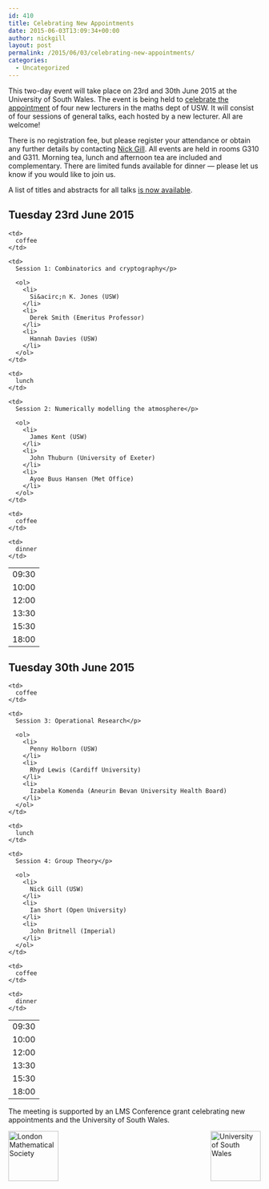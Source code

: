 ```yaml
---
id: 410
title: Celebrating New Appointments
date: 2015-06-03T13:09:34+00:00
author: nickgill
layout: post
permalink: /2015/06/03/celebrating-new-appointments/
categories:
  - Uncategorized
---
```

This two-day event will take place on 23rd and 30th June 2015 at the University of South Wales. The event is being held to [celebrate the appointment](http://www.lms.ac.uk/grants/celebrating-new-appointments-scheme-1) of four new lecturers in the maths dept of USW. It will consist of four sessions of general talks, each hosted by a new lecturer. All are welcome!

There is no registration fee, but please register your attendance or obtain any further details by contacting [Nick Gill](mailto:Nick.Gill@southwales.ac.uk). All events are held in rooms G310 and G311. Morning tea, lunch and afternoon tea are included and complementary. There are limited funds available for dinner &#8212; please let us know if you would like to join us.

A list of titles and abstracts for all talks [is now available](files/2015/06/talks.pdf).

## Tuesday 23rd June 2015
   

<table>
  <tr>
    <td>
      09:30
    </td>
    
    <td>
      coffee
    </td>
  </tr>
  
  <tr>
    <td>
      10:00
    </td>
    
    <td>
      Session 1: Combinatorics and cryptography</p> 
      
      <ol>
        <li>
          Si&acirc;n K. Jones (USW)
        </li>
        <li>
          Derek Smith (Emeritus Professor)
        </li>
        <li>
          Hannah Davies (USW)
        </li>
      </ol>
    </td>
  </tr>
  
  <tr>
    <td>
      12:00
    </td>
    
    <td>
      lunch
    </td>
  </tr>
  
  <tr>
    <td>
      13:30
    </td>
    
    <td>
      Session 2: Numerically modelling the atmosphere</p> 
      
      <ol>
        <li>
          James Kent (USW)
        </li>
        <li>
          John Thuburn (University of Exeter)
        </li>
        <li>
          Ayoe Buus Hansen (Met Office)
        </li>
      </ol>
    </td>
  </tr>
  
  <tr>
    <td>
      15:30
    </td>
    
    <td>
      coffee
    </td>
  </tr>
  
  <tr>
    <td>
      18:00
    </td>
    
    <td>
      dinner
    </td>
  </tr>
</table>

## Tuesday 30th June 2015

<table>
  <tr>
    <td>
      09:30
    </td>
    
    <td>
      coffee
    </td>
  </tr>
  
  <tr>
    <td>
      10:00
    </td>
    
    <td>
      Session 3: Operational Research</p> 
      
      <ol>
        <li>
          Penny Holborn (USW)
        </li>
        <li>
          Rhyd Lewis (Cardiff University)
        </li>
        <li>
          Izabela Komenda (Aneurin Bevan University Health Board)
        </li>
      </ol>
    </td>
  </tr>
  
  <tr>
    <td>
      12:00
    </td>
    
    <td>
      lunch
    </td>
  </tr>
  
  <tr>
    <td>
      13:30
    </td>
    
    <td>
      Session 4: Group Theory</p> 
      
      <ol>
        <li>
          Nick Gill (USW)
        </li>
        <li>
          Ian Short (Open University)
        </li>
        <li>
          John Britnell (Imperial)
        </li>
      </ol>
    </td>
  </tr>
  
  <tr>
    <td>
      15:30
    </td>
    
    <td>
      coffee
    </td>
  </tr>
  
  <tr>
    <td>
      18:00
    </td>
    
    <td>
      dinner
    </td>
  </tr>
</table>

The meeting is supported by an LMS Conference grant celebrating new appointments and the University of South Wales.

<img src="http://demorganhouse.org.uk/sites/demorganhouse.org.uk/files/imagefield_thumbs/tmp/logo_lms_rgb.jpg" alt="London Mathematical Society" height="100" align="left" /><img src="http://www.southwales.ac.uk/static/foxsite/images/USW-logo.png" alt="University of South Wales" height="100" align="right" />
